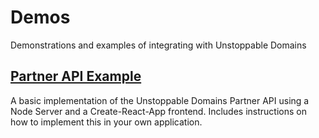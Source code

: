 # Demos
Demonstrations and examples of integrating with Unstoppable Domains

## [Partner API Example](https://github.com/unstoppabledomains/demos/tree/main/Unstoppable%20Partner%20API%20Example)
A basic implementation of the Unstoppable Domains Partner API using a Node Server and a Create-React-App frontend. Includes instructions on how to implement this in your own application. 